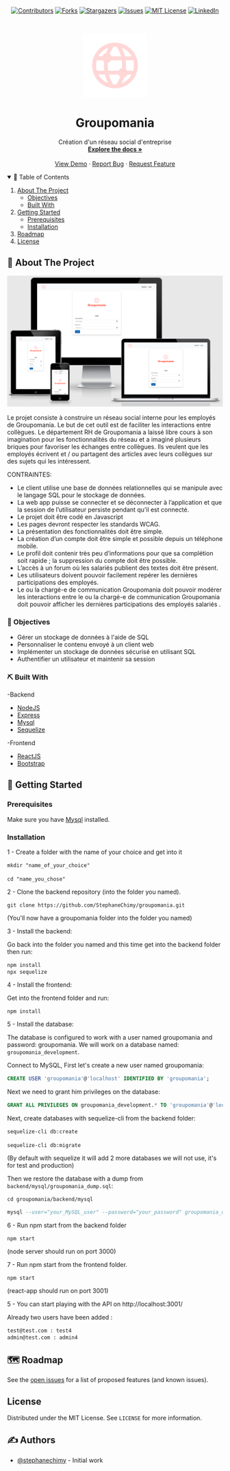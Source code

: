 <!--
*** Thanks for checking out the Best-README-Template. If you have a suggestion
*** that would make this better, please fork the repo and create a pull request
*** or simply open an issue with the tag "enhancement".
*** Thanks again! Now go create something AMAZING! :D
-->


<!-- MARKDOWN LINKS & IMAGES -->
<!-- https://www.markdownguide.org/basic-syntax/#reference-style-links -->
[contributors-shield]: https://img.shields.io/github/contributors/StephaneChimy/groupomania.svg?style=for-the-badge&color=success
[contributors-url]: https://github.com/StephaneChimy/groupomania/graphs/contributors
[forks-shield]: https://img.shields.io/github/forks/StephaneChimy/groupomania.svg?style=for-the-badge
[forks-url]: https://github.com/StephaneChimy/groupomania/network/members
[stars-shield]: https://img.shields.io/github/stars/StephaneChimy/groupomania.svg?style=for-the-badge
[stars-url]: https://github.com/StephaneChimy/groupomania/stargazers
[issues-shield]: https://img.shields.io/github/issues/StephaneChimy/groupomania.svg?style=for-the-badge
[issues-url]: https://github.com/StephaneChimy/groupomania/issues
[license-shield]: https://img.shields.io/github/license/StephaneChimy/groupomania?style=for-the-badge
[license-url]: https://github.com/StephaneChimy/groupomania/blob/master/LICENSE
[linkedin-shield]: https://img.shields.io/badge/-LinkedIn-black.svg?style=for-the-badge&logo=linkedin&colorB=555
[linkedin-url]: https://linkedin.com/in/stephane-chimy
[product-screenshot]: frontend/src/images/responsive.png



<!-- PROJECT SHIELDS -->
<!--
*** I'm using markdown "reference style" links for readability.
*** Reference links are enclosed in brackets [ ] instead of parentheses ( ).
*** See the bottom of this document for the declaration of the reference variables
*** for contributors-url, forks-url, etc. This is an optional, concise syntax you may use.
*** https://www.markdownguide.org/basic-syntax/#reference-style-links
-->



<div align="center">
 
 [![Contributors][contributors-shield]][contributors-url]
 [![Forks][forks-shield]][forks-url]
 [![Stargazers][stars-shield]][stars-url]
 [![Issues][issues-shield]][issues-url]
 [![MIT License][license-shield]][license-url]
 [![LinkedIn][linkedin-shield]][linkedin-url]
 
</div>


<!-- PROJECT LOGO -->
<br />
<p align="center">
  <a href="https://github.com/StephaneChimy/groupomania">
    <img src="frontend/src/images/icon.png" alt="Logo" width="150">
  </a>

  <h1 align="center">Groupomania</h1>

  <p align="center">
    Création d'un réseau social d'entreprise
    <br />
    <a href="https://github.com/StephaneChimy/groupomania"><strong>Explore the docs »</strong></a>
    <br />
    <br />
    <a href="https://groupomania.stephane-chimy.com/">View Demo</a>
    ·
    <a href="https://github.com/StephaneChimy/groupomania/issues">Report Bug</a>
    ·
    <a href="https://github.com/StephaneChimy/groupomania/issues">Request Feature</a>
  </p>
</p>



<!-- TABLE OF CONTENTS -->
<details open="open">
  <summary>📝 Table of Contents</summary>
  <ol>
    <li>
    <a href="#about-the-project">About The Project</a>
      <ul>
        <li><a href="#objectives">Objectives</a></li>
        <li><a href="#built-with">Built With</a></li>
      </ul>
    </li>
    <li>
      <a href="#getting-started">Getting Started</a>
      <ul>
        <li><a href="#prerequisites">Prerequisites</a></li>
        <li><a href="#installation">Installation</a></li>
      </ul>
    </li>
   <!-- <li><a href="#usage">Usage</a></li> -->
    <li><a href="#roadmap">Roadmap</a></li>
   <!-- <li><a href="#contributing">Contributing</a></li> -->
    <li><a href="#license">License</a></li>
   <!-- <li><a href="#contact">Contact</a></li> -->
   <!-- <li><a href="#acknowledgements">Acknowledgements</a></li> -->
  </ol>
</details>



<!-- ABOUT THE PROJECT -->
## 🧐 About The Project <a name = "about-the-project"></a>

[![Groupomania][product-screenshot]](https://groupomania.stephane-chimy.com/)

Le projet consiste à construire un réseau social interne pour les employés de Groupomania. Le but de cet outil est de faciliter les interactions entre collègues. Le département RH de Groupomania a laissé libre cours à son imagination pour les fonctionnalités du réseau et a imaginé plusieurs briques pour favoriser les échanges entre collègues. Ils veulent que les employés écrivent et / ou partagent des articles avec leurs collègues sur des sujets qui les intéressent.

CONTRAINTES:

* Le client utilise une base de données relationnelles qui se manipule avec le langage SQL pour le stockage de données.
* La web app puisse se connecter et se déconnecter à l’application et que la session de l’utilisateur persiste pendant qu’il est connecté.
* Le projet doit être codé en Javascript
* Les pages devront respecter les standards WCAG.
* La présentation des fonctionnalités doit être simple.
* La création d’un compte doit être simple et possible depuis un téléphone mobile.
* Le profil doit contenir très peu d’informations pour que sa complétion soit rapide ; la suppression du compte doit être possible.
* L’accès à un forum où les salariés publient des textes doit être présent.
* Les utilisateurs doivent pouvoir facilement repérer les dernières participations des employés.
* Le ou la chargé-e de communication Groupomania doit pouvoir modérer les interactions entre le ou la chargé-e de communication Groupomania doit pouvoir afficher les dernières participations des employés salariés .



### 🎯 Objectives <a name = "objectives"></a>

* Gérer un stockage de données à l'aide de SQL
* Personnaliser le contenu envoyé à un client web
* Implémenter un stockage de données sécurisé en utilisant SQL
* Authentifier un utilisateur et maintenir sa session



### ⛏️ Built With <a name = "built-with"></a>

-Backend

* [NodeJS](https://nodejs.org/en/)
* [Express](https://expressjs.com/fr/)
* [Mysql](https://www.mysql.com/fr/)
* [Sequelize](http://sequelize.org/)


-Frontend

* [ReactJS](https://fr.reactjs.org/)
* [Bootstrap](https://getbootstrap.com)




<!-- GETTING STARTED -->
## 🏁 Getting Started <a name = "getting-started"></a>

### Prerequisites

Make sure you have [Mysql](https://www.mysql.com/fr/) installed.


### Installation

1 - Create a folder with the name of your choice and get into it

 ```
 mkdir "name_of_your_choice"
 
 cd "name_you_chose"
 ```

2 - Clone the backend repository (into the folder you named).

```
git clone https://github.com/StephaneChimy/groupomania.git
```

(You'll now have a groupomania folder into the folder you named)

3 - Install the backend:

Go back into the folder you named and this time get into the backend folder then run:
```
npm install
npx sequelize
```

4 - Install the frontend:

Get into the frontend folder and run:
```
npm install
```

5 - Install the database:

The database is configured to work with a user named groupomania and password: groupomania.
We will work on a database named: `groupomania_development`.

Connect to MySQL,
First let's create a new user named groupomania:

```sql
CREATE USER 'groupomania'@'localhost' IDENTIFIED BY 'groupomania';
```

Next we need to grant him privileges on the database: 

```sql
GRANT ALL PRIVILEGES ON groupomania_development.* TO 'groupomania'@'localhost';
```

Next, create databases with sequelize-cli from the backend folder:

```
sequelize-cli db:create

sequelize-cli db:migrate
```

(By default with sequelize it will add 2 more databases we will not use, it's for test and production)

Then we restore the database with a dump from ```backend/mysql/groupomania_dump.sql```:

```
cd groupomania/backend/mysql
```

```sql
mysql --user="your_MySQL_user" --password="your_password" groupomania_development < groupomania_development_dump.sql
```

6 - Run npm start from the backend folder

```
npm start
```

(node server should run on port 3000)

7 - Run npm start from the frontend folder.

```
npm start
```

(react-app should run on port 3001)

5 - You can start playing with the API on http://localhost:3001/

Already two users have been added :
```sh
test@test.com : test4
admin@test.com : admin4
```


<!--
## 🚀 Deployment <a name = "deployment"></a>
Add additional notes about how to deploy this on a live system.
-->


<!-- USAGE EXAMPLES
## 🎈 Usage <a name = "usage"></a>

Use this space to show useful examples of how a project can be used. Additional screenshots, code examples and demos work well in this space. You may also link to more resources.
-->

<!--
_For more examples, please refer to the [Documentation](https://example.com)_
-->


<!-- ROADMAP -->
## 🗺 Roadmap <a name = "roadmap"></a>

See the [open issues](https://github.com/othneildrew/Best-README-Template/issues) for a list of proposed features (and known issues).



<!-- CONTRIBUTING 
## Contributing

Contributions are what make the open source community such an amazing place to learn, inspire, and create. Any contributions you make are **greatly appreciated**.

1. Fork the Project
2. Create your Feature Branch (`git checkout -b feature/AmazingFeature`)
3. Commit your Changes (`git commit -m 'Add some AmazingFeature'`)
4. Push to the Branch (`git push origin feature/AmazingFeature`)
5. Open a Pull Request

-->


<!-- LICENSE -->
## License

Distributed under the MIT License. See `LICENSE` for more information.



<!-- CONTACT
## ✍️ Contact

Your Name - [@your_twitter](https://twitter.com/your_username) - email@example.com

Project Link: [https://github.com/your_username/repo_name](https://github.com/your_username/repo_name)
-->



## ✍️ Authors <a name = "authors"></a>
- [@stephanechimy](https://github.com/StephaneChimy) - Initial work



<!-- ACKNOWLEDGEMENTS 
## Acknowledgements
* [GitHub Emoji Cheat Sheet](https://www.webpagefx.com/tools/emoji-cheat-sheet)
* [Img Shields](https://shields.io)
* [Choose an Open Source License](https://choosealicense.com)
* [GitHub Pages](https://pages.github.com)
* [Animate.css](https://daneden.github.io/animate.css)
* [Loaders.css](https://connoratherton.com/loaders)
* [Slick Carousel](https://kenwheeler.github.io/slick)
* [Smooth Scroll](https://github.com/cferdinandi/smooth-scroll)
* [Sticky Kit](http://leafo.net/sticky-kit)
* [JVectorMap](http://jvectormap.com)
* [Font Awesome](https://fontawesome.com)

-->

